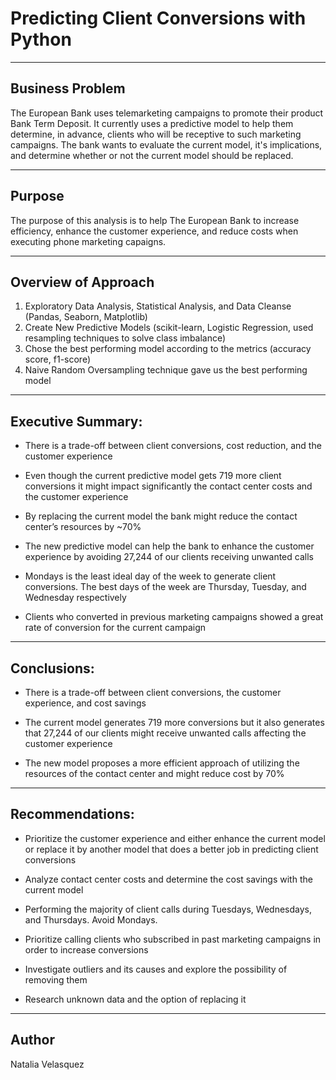 # Predicting Client Conversions with Python


---

## Business Problem

The European Bank uses telemarketing campaigns to promote their product Bank Term Deposit.  It currently uses a predictive model to help them determine, in advance, clients who will be receptive to such marketing campaigns.  The bank wants to evaluate the current model, it's implications, and determine whether or not the current model should be replaced.

---


## Purpose


The purpose of this analysis is to help The European Bank to increase efficiency, enhance the customer experience, and reduce costs when executing phone marketing capaigns.

---

## Overview of Approach

1. Exploratory Data Analysis, Statistical Analysis, and Data Cleanse (Pandas, Seaborn, Matplotlib)
2. Create New Predictive Models (scikit-learn, Logistic Regression, used resampling techniques to solve class imbalance)
3. Chose the best performing model according to the metrics (accuracy score, f1-score)
4. Naive Random Oversampling technique gave us the best performing model


---

## Executive Summary:

* There is a trade-off between client conversions, cost reduction, and the customer experience

* Even though the current predictive model gets 719 more client conversions it might impact  significantly the contact center costs and the customer experience

* By replacing the current model the bank might reduce the contact center’s resources by ~70%

* The new predictive model can help the bank to enhance the customer experience by avoiding  27,244 of our clients receiving unwanted calls

* Mondays is the least ideal day of the week to generate client conversions.  The best days of the week are Thursday, Tuesday, and Wednesday respectively

* Clients who converted in previous marketing campaigns showed a great rate of conversion for the current campaign

---

## Conclusions:

* There is a trade-off between client conversions, the customer experience, and cost savings 

* The current model generates  719 more conversions but it also generates that 27,244 of our clients might receive unwanted calls affecting the customer experience

* The new model proposes a more efficient approach of utilizing the resources of the contact center and might reduce cost by 70%

---

## Recommendations:

* Prioritize the customer experience and either enhance the current model or replace it by another model that does a better job in predicting client conversions

* Analyze contact center costs and determine the cost savings with the current model

* Performing the majority of client calls during Tuesdays, Wednesdays, and Thursdays. Avoid Mondays.

* Prioritize calling clients who subscribed in past marketing campaigns in order to increase conversions

* Investigate outliers and its causes and explore the possibility of removing them

* Research unknown data and the option of replacing it


---

## Author

Natalia Velasquez

